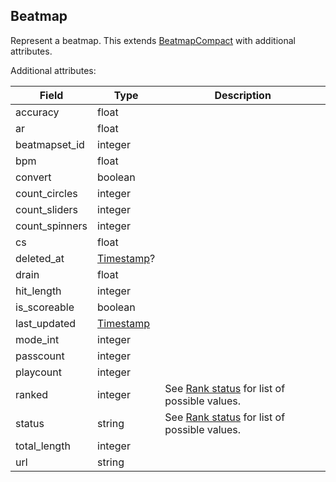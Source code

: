 ## Beatmap

Represent a beatmap. This extends [BeatmapCompact](#beatmapcompact) with additional attributes.

Additional attributes:

Field          | Type                     | Description
-------------- | ------------------------ | -----------------------------------------------------------------------
accuracy       | float                    | |
ar             | float                    | |
beatmapset_id  | integer                  | |
bpm            | float                    | |
convert        | boolean                  | |
count_circles  | integer                  | |
count_sliders  | integer                  | |
count_spinners | integer                  | |
cs             | float                    | |
deleted_at     | [Timestamp](#timestamp)? | |
drain          | float                    | |
hit_length     | integer                  | |
is_scoreable   | boolean                  | |
last_updated   | [Timestamp](#timestamp)  | |
mode_int       | integer                  | |
passcount      | integer                  | |
playcount      | integer                  | |
ranked         | integer                  | See [Rank status](#beatmapsetcompact-rank-status) for list of possible values.
status         | string                   | See [Rank status](#beatmapsetcompact-rank-status) for list of possible values.
total_length   | integer                  | |
url            | string                   | |
